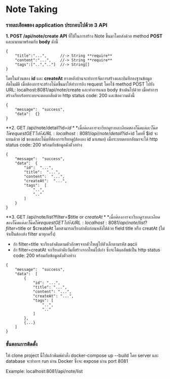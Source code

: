 # Note Taking

### รายละเอียดของ application ประกอบไปด้วย 3 API

**1. POST /api/note/create**
**API** ที่ใช้ในการสร้าง Note ขึ้นมาโดยส่งด้วย method **POST** และแนบมาพร้อมกับ **body** ดังนี้

```
{
    "title":"...",      //-> String **require**
    "content":"...",    //-> String **require**
    "tags":["..",".."]  //-> String[]
}
```

โดยในส่วนของ **id** และ **createAt** ทางหลังบ้านจะทำการจัดการสร้างและบันทึกลงฐานข้อมูลอัตโนมัติ
เมื่อต้องการจะสร้างโน๊ตขึ้นมาให้ทำการยิง request โดยใช้ method POST ไปยัง URL: localhost:8081/api/note/create
และทำการแนบ body ข้างต้นไปด้วย เมื่อทำการสร้างเรียบร้อยระบบจะตอบกลับด้วย http status code: 200 และข้อความดังนี้

```
{
    "message":  "success",
    "data":  {}
}
```

**2. GET /api/note/detail?id=$id**
เมื่อต้องการจะเรียกดูรายละเอียดของโน๊ตแต่ละโน๊ตให้ request GET ไปยัง URL: localhost:8081/api/note/detail?id=$id โดยที่ $id จะแทนด้วย id ของแต่ละโน๊ตที่ต้องการเรียกดู(ต้องลง id มาเสมอ) เมื่อระบบตอบกลับมาจะได้ http status code: 200 พร้อมกับข้อมูลดังตัวอย่าง

```
{
    "message":  "success",
    "data":  {
        "id":  "...",
        "title":  "...",
        "content":  "...",
        "createAt":  "...",
        "tags":  [
            "..",
            ".."
        ]
    }
}
```

**3. GET /api/note/list?filter=$title or $createAt**
เมื่อต้องการจะเรียกดูรายละเอียดของโน๊ตแต่ละโน๊ตให้ request GET ไปยัง URL: localhost:8081/api/note/list?filter=$title or $createAt โดยสามารถเรียงลำดับก่อนหลังได้ด้วย field title หรือ creatAt (ไม่จำเป็นต้องส่ง filter มาทุกครั้ง)
* ถ้า filter=title จะเรียงลำดับตามตัวอักษรจากตัวใหญ่ไปตัวเล็กตามรหัส ascii
* ถ้า filter=creatAt จะเรียงลำดับวันที่สร้างจากใหม่ไปเก่า
ซึ่งจะได้ผลลัพธ์เป็น http status code: 200 พร้อมกับข้อมูลดังตัวอย่าง
```
{
    "message":  "success",
    "data":  [
        {
            "id": "...",
            "title": "...",
            "content": "...",
            "createAt": "...",
            "tags": [
                "..",
                ".."
            ]
        },
        {...}
    ]
}
```

### ขั้นตอนการติดตั้ง
ให้ clone project นี้ไปแล้วพิมพ์คำสั่ง docker-compose up --build โดย server และ database จะทำการ run ผ่าน Docker ซึ่งจะ expose ผ่าน port 8081

Example: localhost:8081/api/note/list


